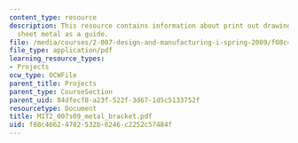 ```yaml
---
content_type: resource
description: This resource contains information about print out drawing and tape to
  sheet metal as a guide.
file: /media/courses/2-007-design-and-manufacturing-i-spring-2009/f08c46624702532b6246c2252c57484f_MIT2_007s09_metal_bracket.pdf
file_type: application/pdf
learning_resource_types:
- Projects
ocw_type: OCWFile
parent_title: Projects
parent_type: CourseSection
parent_uid: 84dfecf8-a23f-522f-3d67-1d5c5133752f
resourcetype: Document
title: MIT2_007s09_metal_bracket.pdf
uid: f08c4662-4702-532b-6246-c2252c57484f
---
```

